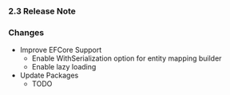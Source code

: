 ﻿### 2.3 Release Note

### Changes

- Improve EFCore Support
	- Enable WithSerialization option for entity mapping builder
	- Enable lazy loading
- Update Packages
	- TODO